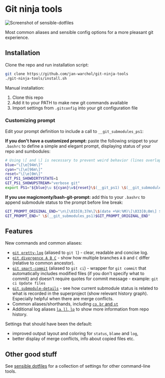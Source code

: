 Git ninja tools
===============

![Screenshot of sensible-dotfiles](https://i.imgur.com/a4auwdx.png)

Most common aliases and sensible config options for a more pleasant git
experience.


Installation
------------

Clone the repo and run installation script:

```bash
git clone https://github.com/jan-warchol/git-ninja-tools
./git-ninja-tools/install.sh
```

Manual installation:
1. Clone this repo
1. Add it to your PATH to make new git commands available
1. Import settings from `.gitconfig` into your git configuration file

### Customizing prompt

Edit your prompt definition to include a call to `__git_submodules_ps1`:

**If you don't have a customized prompt:** paste the following snippet to your
`.bashrc` to define a simple and elegant prompt, displaying status of your repo
and sumbodules:

```bash
# Using \[ and \] is necessary to prevent weird behavior (lines overlapping).
blue="\[\e[94m\]"
cyan="\[\e[96m\]"
reset="\[\e[0m\]"
GIT_PS1_SHOWDIRTYSTATE=1
GIT_PS1_SHOWUPSTREAM="verbose git"
export PS1="${blue}\u ${cyan}\w${reset}\$(__git_ps1) \$(__git_submodules_ps1)\n\\$ "
```

**If you use magicmonty/bash-git-prompt:** add this to your `.bashrc` to append
submodule status to the prompt before line break:

```bash
GIT_PROMPT_ORIGINAL_END="\n\[\033[0;37m\]\$(date +%H:%M)\[\033[0;0m\] $ "
GIT_PROMPT_END=" \$(__git_submodules_ps1)$GIT_PROMPT_ORIGINAL_END"
```

Features
--------

New commands and common aliases:

- [`git pretty-log`](git-pretty-log) (aliased to `git l`) - clear, readable and
  concise log.
- [`git divergence A B C`](git-divergence) - show how multiple branches `A` `B`
  and `C` differ (relative to common ancestor).
- [`git smart-commit`](git-smart-commit) (aliased to `git ci`) - wrapper for
  `git commit` that automatically includes modified files (if you don't specify
  what to commit) and doesn't require quotes for commit message - example:
  `git ci Update files`
- [`git submodule-details`](git-submodule-details) - see how current submodule
  status is related to what is recorded in the superproject (show relevant
  history graph).  Especially helpful when there are merge conflicts.
- Common aliases/shorthands, including [`co`, `br` and `st`](.gitconfig#L7)
- Additional log aliases [`la`, `ll`, `lp`](.gitconfig#L30) to show more
  information from repo history.

Settings that should have been the default:
- improved output layout and coloring for `status`, `blame` and `log`,
- better display of merge conflicts, info about copied files etc.


Other good stuff
----------------

See [sensible dotfiles](https://github.com/jan-warchol/sensible-dotfiles/) for
a collection of settings for other command-line tools.
